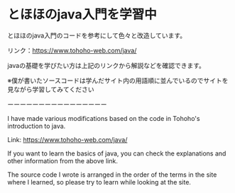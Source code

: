 # とほほのjava入門を学習中

とほほのjava入門のコードを参考にして色々と改造しています。

リンク：https://www.tohoho-web.com/java/

javaの基礎を学びたい方は上記のリンクから解説などを確認できます。

※僕が書いたソースコードは学んだサイト内の用語順に並んでいるのでサイトを見ながら学習してみてください

ーーーーーーーーーーーーーーーー

I have made various modifications based on the code in Tohoho's introduction to java.

Link: https://www.tohoho-web.com/java/

If you want to learn the basics of java, you can check the explanations and other information from the above link.

The source code I wrote is arranged in the order of the terms in the site where I learned, so please try to learn while looking at the site.
